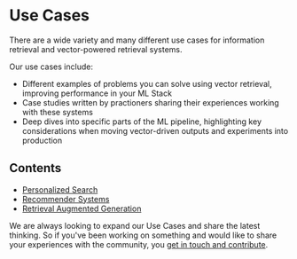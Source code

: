 # Use Cases

There are a wide variety and many different use cases for information retrieval and vector-powered retrieval systems.  

Our use cases include:
- Different examples of problems you can solve using vector retrieval, improving performance in your ML Stack
- Case studies written by practioners sharing their experiences working with these systems
- Deep dives into specific parts of the ML pipeline, highlighting key considerations when moving vector-driven outputs and experiments into production

## Contents
- [Personalized Search](use_cases/personalized_search.md)
- [Recommender Systems](use_cases/recommender_systems.md)
- [Retrieval Augmented Generation](use_cases/retrieval_augmented_generation.md)


We are always looking to expand our Use Cases and share the latest thinking. So if you've been working on something and would like to share your experiences with the community, you [get in touch and contribute](https://github.com/superlinked/VectorHub).
